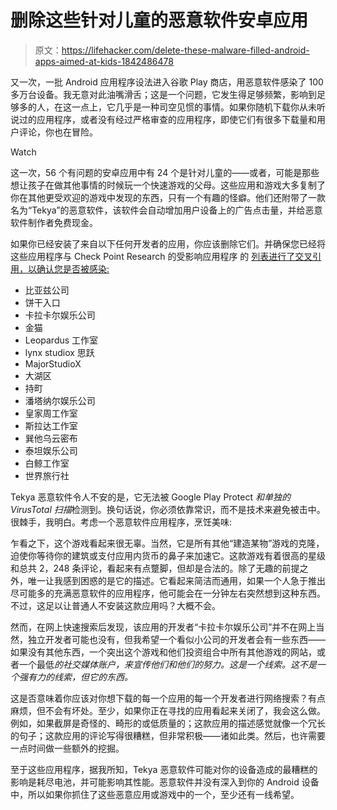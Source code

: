 # 删除这些针对儿童的恶意软件安卓应用

> 原文：<https://lifehacker.com/delete-these-malware-filled-android-apps-aimed-at-kids-1842486478>

又一次，一批 Android 应用程序设法进入谷歌 Play 商店，用恶意软件感染了 100 多万台设备。我无意对此油嘴滑舌；这是一个问题，它发生得足够频繁，影响到足够多的人，在这一点上，它几乎是一种司空见惯的事情。如果你随机下载你从未听说过的应用程序，或者没有经过严格审查的应用程序，即使它们有很多下载量和用户评论，你也在冒险。

Watch

这一次，56 个有问题的安卓应用中有 24 个是针对儿童的——或者，可能是那些想让孩子在做其他事情的时候玩一个快速游戏的父母。这些应用和游戏大多复制了你在其他更受欢迎的游戏中发现的东西，只有一个有趣的怪癖。他们还附带了一款名为“Tekya”的恶意软件，该软件会自动增加用户设备上的广告点击量，并给恶意软件制作者免费现金。

如果你已经安装了来自以下任何开发者的应用，你应该删除它们。并确保您已经将这些应用程序与 Check Point Research 的受影响应用程序 的 [列表进行了交叉引用，以确认您是否被感染:](https://research.checkpoint.com/2020/google-play-store-played-again-tekya-clicker-hides-in-24-childrens-games-and-32-utility-apps/)

*   比亚兹公司
*   饼干入口
*   卡拉卡尔娱乐公司
*   金猫
*   Leopardus 工作室
*   lynx studiox 思跃
*   MajorStudioX
*   大湖区
*   持町
*   潘塔纳尔娱乐公司
*   皇家周工作室
*   斯拉达工作室
*   巽他乌云密布
*   泰坦娱乐公司
*   白鲸工作室
*   世界旅行社

Tekya 恶意软件令人不安的是，它无法被 Google Play Protect *和单独的 VirusTotal 扫描*检测到。换句话说，你必须依靠常识，而不是技术来避免被击中。很棘手，我明白。考虑一个恶意软件应用程序，烹饪美味:

乍看之下，这个游戏看起来很无辜。当然，它是所有其他“建造某物”游戏的克隆，迫使你等待你的建筑或支付应用内货币的鼻子来加速它。这款游戏有着很高的星级和总共 2，248 条评论，看起来有点蹩脚，但却是合法的。除了无趣的前提之外，唯一让我感到困惑的是它的描述。它看起来简洁而通用，如果一个人急于推出尽可能多的充满恶意软件的应用程序，他可能会在一分钟左右突然想到这种东西。不过，这足以让普通人不安装这款应用吗？大概不会。

然而，在网上快速搜索后发现，该应用的开发者“卡拉卡尔娱乐公司”并不在网上当然，独立开发者可能也没有，但我希望一个看似小公司的开发者会有一些东西——如果没有其他东西，一个突出这个游戏和他们投资组合中所有其他游戏的网站，或者一个最低*的社交媒体账户，来宣传他们和他们的努力。这是一个线索。这不是一个强有力的线索，但它的东西。*

这是否意味着你应该对你想下载的每一个应用的每一个开发者进行网络搜索？有点麻烦，但不会有坏处。至少，如果你正在寻找的应用看起来关闭了，我会这么做。例如，如果截屏是奇怪的、畸形的或低质量的；这款应用的描述感觉就像一个冗长的句子；这款应用的评论写得很糟糕，但非常积极——诸如此类。然后，也许需要一点时间做一些额外的挖掘。

至于这些应用程序，据我所知，Tekya 恶意软件可能对你的设备造成的最糟糕的影响是耗尽电池，并可能影响其性能。恶意软件并没有深入到你的 Android 设备中，所以如果你抓住了这些恶意应用或游戏中的一个，至少还有一线希望。